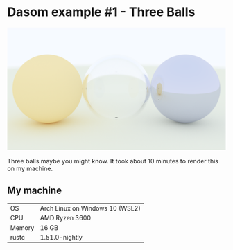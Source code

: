 # Dasom example #1 - Three Balls

![three balls](three_balls(1280x720).png)

Three balls maybe you might know. It took about 10 minutes to render this on my machine.

## My machine

|||
|-|-|
|OS|Arch Linux on Windows 10 (WSL2)|
|CPU|AMD Ryzen 3600|
|Memory|16 GB|
|rustc|1.51.0-nightly|